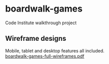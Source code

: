 # boardwalk-games
Code Institute walkthrough project

## Wireframe designs
Mobile, tablet and desktop features all included.
<br />
[boardwalk-games-full-wireframes.pdf](https://github.com/user-attachments/files/17692398/boardwalk-games-full-wireframes.pdf)
